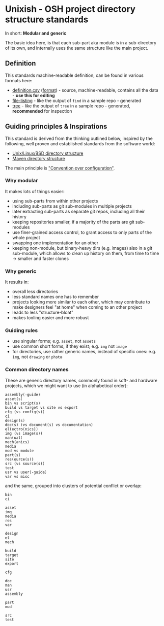 <!--
SPDX-FileCopyrightText: 2022 Robin Vobruba <hoijui.quaero@gmail.com>
SPDX-License-Identifier: GFDL-1.3-or-later
-->

# Unixish - OSH project directory structure standards

In short: **Modular and generic**

The basic idea here,
is that each sub-part aka module is in a sub-directory of its own,
and internally uses the same structure like the main project.

## Definition

This standards machine-readable definition,
can be found in various formats here:

- [definition.csv](definition.csv)
  ([format](../../definition_format.md))
  \- source, machine-readable, contains all the data
  \- **use this for editing**
- [file-listing](
  https://osegermany.gitlab.io/osh-dir-std/mod/unixish/listing.txt)
  \- like the output of `find` in a sample repo
  \- generated
- [tree](
  https://osegermany.gitlab.io/osh-dir-std/mod/unixish/tree.html)
  \- like the output of `tree` in a sample repo
  \- generated, **recommended** for inspection

## Guiding principles & Inspirations

This standard is derived from the thinking outlined below,
inspired by the following, well proven and established standards
from the software world:

- [Unix/Linux/BSD directory structure](
  https://en.wikipedia.org/wiki/Filesystem_Hierarchy_Standard)
- [Maven directory structure](
  https://maven.apache.org/guides/introduction/introduction-to-the-standard-directory-layout.html)

The main principle is ["Convention over configuration"](
https://en.wikipedia.org/wiki/Convention_over_configuration).

### Why modular

It makes lots of things easier:

- using sub-parts from within other projects
- including sub-parts as git sub-modules in multiple projects
- later extracting sub-parts as separate git repos,
  including all their history
- keeping repositories smaller,
  if a majority of the parts are git sub-modules
- use finer-grained access control,
  to grant access to only parts of the whole project
- swapping one implementation for an other
- keeping non-module, but binary-heavy dirs (e.g. images)
  also in a git sub-module,
  which allows to clean up history on them,
  from time to time\
  -> smaller and faster clones

### Why generic

It results in:

- overall less directories
- less standard names one has to remember
- projects looking more similar to each other,
  which may contribute to make designers feel "at home"
  when coming to an other project
- leads to less "structure-bloat"
- makes tooling easier and more robust

### Guiding rules

- use singular forms;
  e.g. `asset`, not `assets`
- use common short forms, if they exist;
  e.g. `img` not `image`
- for directories, use rather generic names,
  instead of specific ones:
  e.g. `img`, not `drawing` or `photo`

### Common directory names

These are generic directory names,
commonly found in soft- and hardware projects,
which we might want to use (in alphabetical order):

```csv
assembly(-guide)
asset(s)
bin vs script(s)
build vs target vs site vs export
cfg (vs config(s))
ci
design(s)
doc(s) (vs document(s) vs documentation)
el(ectro(nics))
img (vs image(s))
man(ual)
mech(anics)
media
mod vs module
part(s)
res(ource(s))
src (vs source(s))
test
usr vs user(-guide)
var vs misc
```

and the same, grouped into clusters of potential conflict or overlap:

```csv
bin
ci

asset
img
media
res
var

design
el
mech

build
target
site
export

cfg

doc
man
usr
assembly

part
mod

src
test
```

